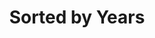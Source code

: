 ---
layout: posts
title: Sorted by Years
permalink: /year-archive/
excerpt: Built-in page for year archive view.
---